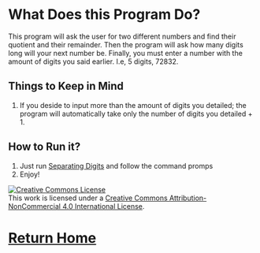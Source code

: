 # What Does this Program Do?

This program will ask the user for two different numbers and find their quotient and their remainder. Then the program will ask how many digits long will your next number be. Finally, you must enter a number with the amount of digits you said earlier. I.e, 5 digits, 72832. 

## Things to Keep in Mind
1. If you deside to input more than the amount of digits you detailed; the program will automatically take only the number of digits you detailed + 1. 

## How to Run it?
1. Just run [Separating Digits](http://cpp.sh/2azkm) and follow the command promps
2. Enjoy!


<a rel="license" href="http://creativecommons.org/licenses/by-nc/4.0/"><img alt="Creative Commons License" style="border-width:0" src="https://i.creativecommons.org/l/by-nc/4.0/88x31.png" /></a><br />This work is licensed under a <a rel="license" href="http://creativecommons.org/licenses/by-nc/4.0/">Creative Commons Attribution-NonCommercial 4.0 International License</a>.





# [Return Home](https://speedmirage.github.io)
